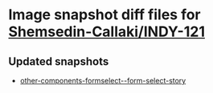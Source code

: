 # Image snapshot diff files for [Shemsedin-Callaki/INDY-121](https://github.com/brightsitesconsulting/indy-pwamp/pull/2045)

## Updated snapshots
- [other-components-formselect--form-select-story](./other-components-formselect--form-select-story)
